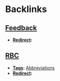 
# Backlinks
## [Feedback](<Feedback.md>)
- **[Redirect](<Redirect.md>):**

## [RBC](<RBC.md>)
- **[Tags](<Tags.md>):** [Abbreviations](<Abbreviations.md>)
- **[Redirect](<Redirect.md>):**


